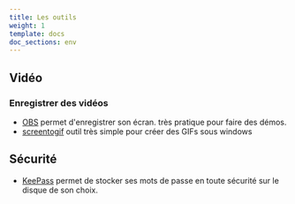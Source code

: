 ```yaml
---
title: Les outils
weight: 1
template: docs
doc_sections: env
---
```


## Vidéo

### Enregistrer des vidéos

* [OBS](https://obsproject.com/fr) permet d'enregistrer son écran. très pratique pour faire des démos.
* [screentogif](https://www.screentogif.com/) outil très simple pour créer des GIFs sous windows

## Sécurité

* [KeePass](https://keepass.fr/) permet de stocker ses mots de passe en toute sécurité sur le disque de son choix.
